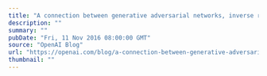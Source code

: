 ```yaml
---
title: "A connection between generative adversarial networks, inverse reinforcement learning, and energy-based models"
description: ""
summary: ""
pubDate: "Fri, 11 Nov 2016 08:00:00 GMT"
source: "OpenAI Blog"
url: "https://openai.com/blog/a-connection-between-generative-adversarial-networks-inverse-reinforcement-learning-and-energy-based-models"
thumbnail: ""
---
```


